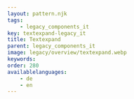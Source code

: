 ```yaml
---
layout: pattern.njk
tags: 
    - legacy_components_it
key: textexpand-legacy_it
title: Textexpand
parent: legacy_components_it
image: legacy/overview/textexpand.webp
keywords: 
order: 280
availablelanguages: 
    - de
    - en
---
```


